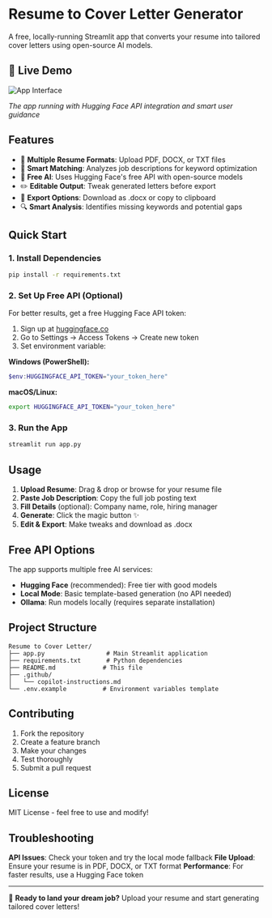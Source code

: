 # Resume to Cover Letter Generator

A free, locally-running Streamlit app that converts your resume into tailored cover letters using open-source AI models.

## 🎯 Live Demo

![App Interface](screenshots/screenshot-app-interface.png)

*The app running with Hugging Face API integration and smart user guidance*

## Features

- 📄 **Multiple Resume Formats**: Upload PDF, DOCX, or TXT files
- 🎯 **Smart Matching**: Analyzes job descriptions for keyword optimization
- 🤖 **Free AI**: Uses Hugging Face's free API with open-source models
- ✏️ **Editable Output**: Tweak generated letters before export
- 📎 **Export Options**: Download as .docx or copy to clipboard
- 🔍 **Smart Analysis**: Identifies missing keywords and potential gaps

## Quick Start

### 1. Install Dependencies

```bash
pip install -r requirements.txt
```

### 2. Set Up Free API (Optional)

For better results, get a free Hugging Face API token:

1. Sign up at [huggingface.co](https://huggingface.co)
2. Go to Settings → Access Tokens → Create new token
3. Set environment variable:

**Windows (PowerShell):**
```powershell
$env:HUGGINGFACE_API_TOKEN="your_token_here"
```

**macOS/Linux:**
```bash
export HUGGINGFACE_API_TOKEN="your_token_here"
```

### 3. Run the App

```bash
streamlit run app.py
```

## Usage

1. **Upload Resume**: Drag & drop or browse for your resume file
2. **Paste Job Description**: Copy the full job posting text
3. **Fill Details** (optional): Company name, role, hiring manager
4. **Generate**: Click the magic button ✨
5. **Edit & Export**: Make tweaks and download as .docx

## Free API Options

The app supports multiple free AI services:

- **Hugging Face** (recommended): Free tier with good models
- **Local Mode**: Basic template-based generation (no API needed)
- **Ollama**: Run models locally (requires separate installation)

## Project Structure

```
Resume to Cover Letter/
├── app.py                 # Main Streamlit application
├── requirements.txt       # Python dependencies
├── README.md             # This file
├── .github/
│   └── copilot-instructions.md
└── .env.example          # Environment variables template
```

## Contributing

1. Fork the repository
2. Create a feature branch
3. Make your changes
4. Test thoroughly
5. Submit a pull request

## License

MIT License - feel free to use and modify!

## Troubleshooting

**API Issues**: Check your token and try the local mode fallback
**File Upload**: Ensure your resume is in PDF, DOCX, or TXT format
**Performance**: For faster results, use a Hugging Face token

---

🚀 **Ready to land your dream job?** Upload your resume and start generating tailored cover letters!